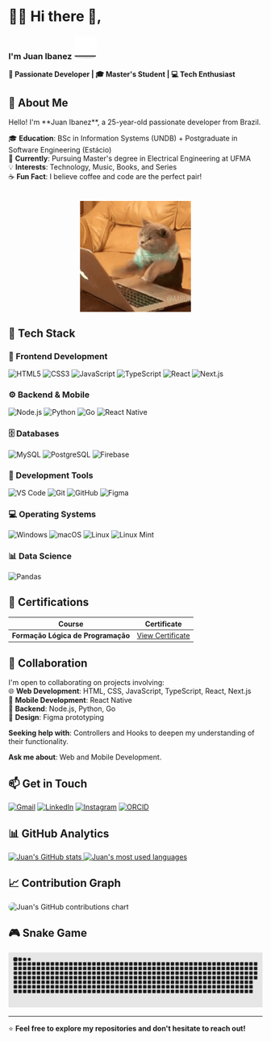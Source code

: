 <div align="left">

# 👨‍💻 Hi there :wave:, 
### I'm Juan Ibanez  <img src="/assets/cat.gif" width="45" alt="Coding cat"/>



**🎯 Passionate Developer | 🎓 Master's Student | 💻 Tech Enthusiast**

## 🌟 About Me
<div style="display: flex; flex-wrap: wrap; align-items: center; gap: 20px; justify-content: center;">

<div style="flex: 1; min-width: 300px;">
Hello! I'm **Juan Ibanez**, a 25-year-old passionate developer from Brazil. 

🎓 **Education**: BSc in Information Systems (UNDB) + Postgraduate in Software Engineering (Estácio)  
🎯 **Currently**: Pursuing Master's degree in Electrical Engineering at UFMA  
💡 **Interests**: Technology, Music, Books, and Series  
☕ **Fun Fact**: I believe coffee and code are the perfect pair!
</div>

<img src="/assets/cat-work.gif" width="220" alt="Cat working" style="max-width: 100%;"/>

</div>

## 🚀 Tech Stack

### **🎨 Frontend Development**

![HTML5](https://img.shields.io/badge/HTML5-E34F26?style=for-the-badge&logo=html5&logoColor=white)
![CSS3](https://img.shields.io/badge/CSS3-1572B6?style=for-the-badge&logo=css3&logoColor=white)
![JavaScript](https://img.shields.io/badge/JavaScript-F7DF1E?style=for-the-badge&logo=javascript&logoColor=black)
![TypeScript](https://img.shields.io/badge/TypeScript-007ACC?style=for-the-badge&logo=typescript&logoColor=white)
![React](https://img.shields.io/badge/React-20232A?style=for-the-badge&logo=react&logoColor=61DAFB)
![Next.js](https://img.shields.io/badge/Next.js-000000?style=for-the-badge&logo=next.js&logoColor=white)

### **⚙️ Backend & Mobile**

![Node.js](https://img.shields.io/badge/Node.js-339933?style=for-the-badge&logo=nodedotjs&logoColor=white)
![Python](https://img.shields.io/badge/Python-3776AB?style=for-the-badge&logo=python&logoColor=white)
![Go](https://img.shields.io/badge/Go-00ADD8?style=for-the-badge&logo=go&logoColor=white)
![React Native](https://img.shields.io/badge/React_Native-20232A?style=for-the-badge&logo=react&logoColor=61DAFB)

### **🗄️ Databases**

![MySQL](https://img.shields.io/badge/MySQL-005C84?style=for-the-badge&logo=mysql&logoColor=white)
![PostgreSQL](https://img.shields.io/badge/PostgreSQL-316192?style=for-the-badge&logo=postgresql&logoColor=white)
![Firebase](https://img.shields.io/badge/Firebase-FFCA28?style=for-the-badge&logo=firebase&logoColor=black)

### **🔧 Development Tools**

![VS Code](https://img.shields.io/badge/VS_Code-0078D4?style=for-the-badge&logo=visual%20studio%20code&logoColor=white)
![Git](https://img.shields.io/badge/Git-F05032?style=for-the-badge&logo=git&logoColor=white)
![GitHub](https://img.shields.io/badge/GitHub-181717?style=for-the-badge&logo=github&logoColor=white)
![Figma](https://img.shields.io/badge/Figma-F24E1E?style=for-the-badge&logo=figma&logoColor=white)

### **💻 Operating Systems**

![Windows](https://img.shields.io/badge/Windows-0078D6?style=for-the-badge&logo=windows&logoColor=white)
![macOS](https://img.shields.io/badge/macOS-000000?style=for-the-badge&logo=apple&logoColor=white)
![Linux](https://img.shields.io/badge/Linux-FCC624?style=for-the-badge&logo=linux&logoColor=black)
![Linux Mint](https://img.shields.io/badge/Linux_Mint-87CF3E?style=for-the-badge&logo=linux-mint&logoColor=white)

### **📊 Data Science**

![Pandas](https://img.shields.io/badge/Pandas-150458?style=for-the-badge&logo=pandas&logoColor=white)

## 📜 Certifications

| Course | Certificate |
|--------|-------------|
| **Formação Lógica de Programação** | [View Certificate](https://www.dio.me/certificate/ZBGNIXTZ/share) |

## 🤝 Collaboration

I'm open to collaborating on projects involving:  
🌐 **Web Development**: HTML, CSS, JavaScript, TypeScript, React, Next.js  
📱 **Mobile Development**: React Native  
🚀 **Backend**: Node.js, Python, Go  
🎨 **Design**: Figma prototyping

**Seeking help with**: Controllers and Hooks to deepen my understanding of their functionality.

**Ask me about**: Web and Mobile Development.

## 📫 Get in Touch

[![Gmail](https://img.shields.io/badge/Gmail-D14836?style=for-the-badge&logo=gmail&logoColor=white)](mailto:dev.juan.ibanez@gmail.com)
[![LinkedIn](https://img.shields.io/badge/LinkedIn-0A66C2?style=for-the-badge&logo=linkedin&logoColor=white)](https://www.linkedin.com/in/juan-ibanez-df/)
[![Instagram](https://img.shields.io/badge/Instagram-E4405F?style=for-the-badge&logo=instagram&logoColor=white)](https://www.instagram.com/juan_ibanezf/)
[![ORCID](https://img.shields.io/badge/ORCID-A6CE39?style=for-the-badge&logo=orcid&logoColor=white)](https://orcid.org/0009-0001-9387-0704)

## 📊 GitHub Analytics

<a href="https://github.com/dev-juan-ibanez">
  <img height="180em" src="https://github-readme-stats.vercel.app/api?username=dev-juan-ibanez&show_icons=true&theme=default&include_all_commits=true&count_private=true&hide_border=true" alt="Juan's GitHub stats"/>
</a>
<a href="https://github.com/dev-juan-ibanez">
  <img height="180em" src="https://github-readme-stats.vercel.app/api/top-langs/?username=dev-juan-ibanez&layout=compact&langs_count=8&theme=default&hide_border=true" alt="Juan's most used languages"/>
</a>

## 📈 Contribution Graph

<img src="https://ghchart.rshah.org/1E90FF/dev-juan-ibanez" alt="Juan's GitHub contributions chart" style="border-radius: 10px;"/>

## 🎮 Snake Game

<img src="https://raw.githubusercontent.com/dev-juan-ibanez/dev-juan-ibanez/output/snake.svg" alt="Snake game animation" style="filter: invert(0.1)"/>

---

⭐ **Feel free to explore my repositories and don't hesitate to reach out!**

</div>

<!--
Credits:
- Cat GIF from Jakeliny's repository
- Banner inspiration from GabrielBorges105
-->
